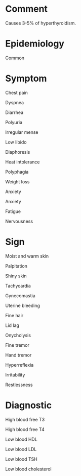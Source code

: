 # Comment

Causes 3-5% of hyperthyroidism.

# Epidemiology

Common

# Symptom

Chest pain

Dyspnea

Diarrhea

Polyuria

Irregular mense

Low libido

Diaphoresis

Heat intolerance

Polyphagia

Weight loss

Anxiety

Anxiety

Fatigue

Nervousness

# Sign

Moist and warm skin

Palpitation

Shiny skin

Tachycardia

Gynecomastia

Uterine bleeding

Fine hair

Lid lag

Onycholysis

Fine tremor

Hand tremor

Hyperreflexia

Irritability

Restlessness

# Diagnostic

High blood free T3

High blood free T4

Low blood HDL

Low blood LDL

Low blood TSH

Low blood cholesterol
